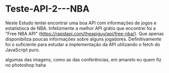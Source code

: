 # Teste-API-2---NBA

Neste Estudo tentei encontrar uma boa API com informações de jogos e estatístisca de NBA.
Infelizmente a melhor API grátis que encontrei foi a "Free NBA API" (https://rapidapi.com/theapiguy/api/free-nba/).
Que apenas disponibiliza poucas informações sobre alguns jogadores.
Definitivamente foi o suficiente para estudar a implementação da API utilizando o fetch do JavaScript puro.

algumas das imagens, como as das conferências, em amarelo eu quem fiz no photoshop haha
